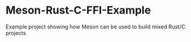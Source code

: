 # Meson-Rust-C-FFI-Example
Example project showing how Meson can be used to build mixed Rust/C projects
